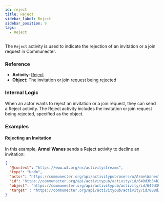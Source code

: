 ```yaml
---
id: reject
title: Reject
sidebar_label: Reject
sidebar_position: 9
tags:
  - Reject
---
```


The `Reject` activity is used to indicate the rejection of an invitation or a join request in Communecter.

### Reference

- **Activity**: [Reject](https://www.w3.org/TR/activitypub/#reject-activity-inbox)
- **Object**: The invitation or join request being rejected

### Internal Logic

When an actor wants to reject an invitation or a join request, they can send a Reject activity. The Reject activity includes the invitation or join request being rejected, specified as the object.

### Examples

#### Rejecting an Invitation

In this example, **Armel Wanes** sends a Reject activity to decline an invitation:

```json
{
  "@context": "https://www.w3.org/ns/activitystreams",
  "type": "Undo",
  "actor": "https://communecter.org/api/activitypub/users/u/ArmelWanes",
  "id": "https://communecter.org/api/activitypub/activity/id/649d3b54b3a53",
  "object": "https://communecter.org/api/activitypub/activity/id/649d39d47e6c3",
  "target" : "https://communecter.org/api/activitypub/activity/id/888d3b54b3a53",
}

```